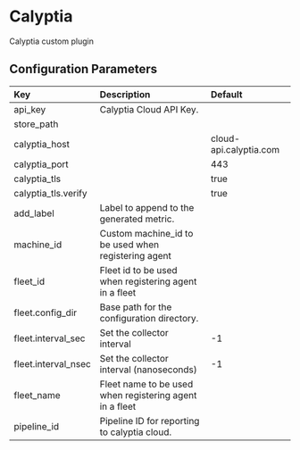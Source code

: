 # Calyptia

Calyptia custom plugin

[//]: # (This documentation is handwritten by Seonghyeon Cho. There's no official documentation for this plugin I suppose)

## Configuration Parameters

| Key                 | Description                                               | Default                |
|:--------------------|:----------------------------------------------------------|:-----------------------|
| api_key             | Calyptia Cloud API Key.                                   |                        |
| store_path          |                                                           |                        |
| calyptia_host       |                                                           | cloud-api.calyptia.com |
| calyptia_port       |                                                           | 443                    |
| calyptia_tls        |                                                           | true                   |
| calyptia_tls.verify |                                                           | true                   |
| add_label           | Label to append to the generated metric.                  |                        |
| machine_id          | Custom machine_id to be used when registering agent       |                        |
| fleet_id            | Fleet id to be used when registering agent in a fleet     |                        |
| fleet.config_dir    | Base path for the configuration directory.                |                        |
| fleet.interval_sec  | Set the collector interval                                | -1                     |
| fleet.interval_nsec | Set the collector interval (nanoseconds)                  | -1                     |
| fleet_name          | Fleet name to be used when registering agent in a fleet   |                        |
| pipeline_id         | Pipeline ID for reporting to calyptia cloud.              |                        |
